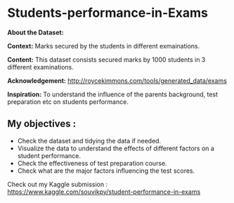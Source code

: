 # Students-performance-in-Exams

**About the Dataset:**

**Context:**
Marks secured by the students in different exmainations.

**Content:**
This dataset consists secured marks by 1000 students in 3 different examinations.

**Acknowledgement:**
http://roycekimmons.com/tools/generated_data/exams

**Inspiration:**
To understand the influence of the parents background, test preparation etc on students performance.

## My objectives :

* Check the dataset and tidying the data if needed.
* Visualize the data to understand the effects of different factors on a student performance.
* Check the effectiveness of test preparation course.
* Check what are the major factors influencing the test scores.

Check out my Kaggle submission : https://www.kaggle.com/souvikpy/student-performance-in-exams

